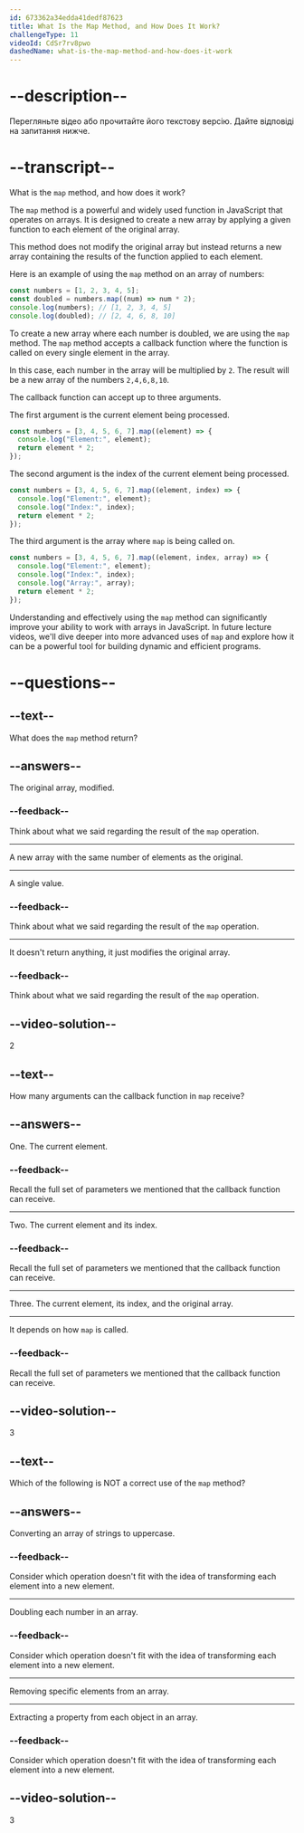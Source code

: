 ```yaml
---
id: 673362a34edda41dedf87623
title: What Is the Map Method, and How Does It Work?
challengeType: 11
videoId: CdSr7rv8pwo
dashedName: what-is-the-map-method-and-how-does-it-work
---
```


# --description--

Перегляньте відео або прочитайте його текстову версію. Дайте відповіді на запитання нижче.

# --transcript--

What is the `map` method, and how does it work?

The `map` method is a powerful and widely used function in JavaScript that operates on arrays. It is designed to create a new array by applying a given function to each element of the original array.

This method does not modify the original array but instead returns a new array containing the results of the function applied to each element.

Here is an example of using the `map` method on an array of numbers:

```js
const numbers = [1, 2, 3, 4, 5];
const doubled = numbers.map((num) => num * 2);
console.log(numbers); // [1, 2, 3, 4, 5]
console.log(doubled); // [2, 4, 6, 8, 10]
```

To create a new array where each number is doubled, we are using the `map` method. The `map` method accepts a callback function where the function is called on every single element in the array.

In this case, each number in the array will be multiplied by `2`. The result will be a new array of the numbers `2,4,6,8,10`.

The callback function can accept up to three arguments.

The first argument is the current element being processed.

```js
const numbers = [3, 4, 5, 6, 7].map((element) => {
  console.log("Element:", element);
  return element * 2;
});
```

The second argument is the index of the current element being processed.

```js
const numbers = [3, 4, 5, 6, 7].map((element, index) => {
  console.log("Element:", element);
  console.log("Index:", index);
  return element * 2;
});
```

The third argument is the array where `map` is being called on.

```js
const numbers = [3, 4, 5, 6, 7].map((element, index, array) => {
  console.log("Element:", element);
  console.log("Index:", index);
  console.log("Array:", array);
  return element * 2;
});
```

Understanding and effectively using the `map` method can significantly improve your ability to work with arrays in JavaScript. In future lecture videos, we'll dive deeper into more advanced uses of `map` and explore how it can be a powerful tool for building dynamic and efficient programs.

# --questions--

## --text--

What does the `map` method return?

## --answers--

The original array, modified.

### --feedback--

Think about what we said regarding the result of the `map` operation.

---

A new array with the same number of elements as the original.

---

A single value.

### --feedback--

Think about what we said regarding the result of the `map` operation.

---

It doesn't return anything, it just modifies the original array.

### --feedback--

Think about what we said regarding the result of the `map` operation.

## --video-solution--

2

## --text--

How many arguments can the callback function in `map` receive?

## --answers--

One. The current element.

### --feedback--

Recall the full set of parameters we mentioned that the callback function can receive.

---

Two. The current element and its index.

### --feedback--

Recall the full set of parameters we mentioned that the callback function can receive.

---

Three. The current element, its index, and the original array.

---

It depends on how `map` is called.

### --feedback--

Recall the full set of parameters we mentioned that the callback function can receive.

## --video-solution--

3

## --text--

Which of the following is NOT a correct use of the `map` method?

## --answers--

Converting an array of strings to uppercase.

### --feedback--

Consider which operation doesn't fit with the idea of transforming each element into a new element.

---

Doubling each number in an array.

### --feedback--

Consider which operation doesn't fit with the idea of transforming each element into a new element.

---

Removing specific elements from an array.

---

Extracting a property from each object in an array.

### --feedback--

Consider which operation doesn't fit with the idea of transforming each element into a new element.

## --video-solution--

3
